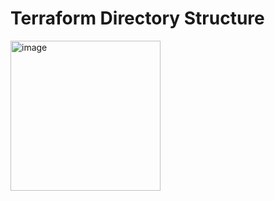 # Terraform Directory Structure
<img width="240" alt="image" src="https://user-images.githubusercontent.com/104524704/210648108-af1840c9-6585-4dcf-8053-d08376b27ad2.png">
